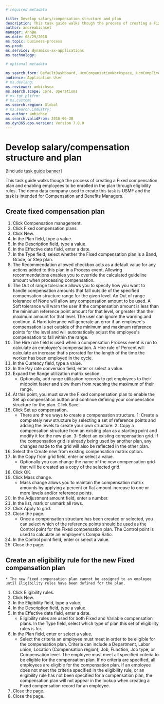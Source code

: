 ```yaml
--- 
# required metadata 
 
title: Develop salary/compensation structure and plan
description: This task guide walks though the process of creating a Fixed compensation plan and enabling employees to be enrolled in the plan through eligibility rules. 
author: andreabichsel
manager: AnnBe 
ms.date: 08/29/2018
ms.topic: business-process 
ms.prod:  
ms.service: dynamics-ax-applications 
ms.technology:  
 
# optional metadata 
 
ms.search.form: DefaultDashboard, HcmCompensationWorkspace, HcmCompFixedPlansPart, HRMCompFixedPlanTable, HRMCompCreateGridDialog, HRCCompGridView, HRMCompEligibility,  HRCCompGrid   
audience: Application User 
# ms.devlang:  
ms.reviewer: anbichsea
ms.search.scope: Core, Operations 
# ms.tgt_pltfrm:  
# ms.custom:  
ms.search.region: Global
# ms.search.industry: 
ms.author: anbichse
ms.search.validFrom: 2016-06-30 
ms.dyn365.ops.version: Version 7.0.0 
---
```

# Develop salary/compensation structure and plan

[!include [task guide banner](../../includes/task-guide-banner.md)]

This task guide walks though the process of creating a Fixed compensation plan and enabling employees to be enrolled in the plan through eligibility rules. The demo data company used to create this task is USMF and the task is intended for Compensation and Benefits Managers.


## Create fixed compensation plan
1. Click Compensation management.
2. Click Fixed compensation plans.
3. Click New.
4. In the Plan field, type a value.
5. In the Description field, type a value.
6. In the Effective date field, enter a date.
7. In the Type field, select whether the Fixed compensation plan is a Band, Grade, or Step plan.
8. The Recommendation allowed checkbox acts as a default value for any actions added to this plan in a Process event.  Allowing recommendations enables you to override the calculated guideline amount when processing compensation.
9. The Out of range tolerance allows you to specify how you want to handle compensation amounts that fall outside of the specified compensation structure range for the given level.  An Out of range tolerance of None will allow any compensation amount to be used.  A Soft tolerance will warn the user if the compensation amount is less than the minimum reference point amount for that level, or greater than the maximum amount for that level. The user can ignore the warning and continue.  A Hard tolerance will generate an error if an employee's compensation is set outside of the minimum and maximum reference points for the level and will automatically adjust the employee's compensation to fall within the range.
10. The Hire rule field is used when a compensation Process event is run to calculate an employee's compensation.  A Hire rule of Percent will calculate an increase that's prorated for the length of the time the worker has been employed in the cycle.
11. In the Currency field, type a value.
12. In the Pay rate conversion field, enter or select a value.
13. Expand the Range utilization matrix section.
    * Optionally, add range utilization records to get employees to their midpoint faster and slow them from reaching the maximum of their range.  
14. At this point, you must save the Fixed compensation plan to enable the Set up compensation button and continue defining your compensation structure for the plan.  Click Save.
15. Click Set up compensation.
    * There are three ways to create a compensation structure. 1: Create a completely new structure by selecting a set of reference points and adding the levels to create your own structure. 2: Copy a compensation structure from an existing plan as a starting point and modify it for the new plan. 3: Select an existing compensation grid. If the compensation grid is already being used by another plan, any changes made to the grid will also be reflected in the other plan.  
16. Select the Create new from existing compensation matrix option.
17. In the Copy from grid field, enter or select a value.
    * Optionally you can change the name of the new compensation grid that will be created as a copy of the selected grid.  
18. Click OK.
19. Click Mass change.
    * Mass change allows you to maintain the compensation matrix amounts by applying a percent or flat amount increase to one or more levels and/or reference points.  
20. In the Adjustment amount field, enter a number.
21. In the list, mark or unmark all rows.
22. Click Apply to grid.
23. Close the page.
    * Once a compensation structure has been created or selected, you can select which of the reference points should be used as the Control point for the Fixed compensation plan.  The Control point is used to calculate an employee's Compa Ratio.  
24. In the Control point field, enter or select a value.
25. Close the page.

## Create an eligibility rule for the new Fixed compensation plan
    * The new Fixed compensation plan cannot be assigned to an employee until Eligibility rules have been defined for the plan.  
1. Click Eligibility rules.
2. Click New.
3. In the Eligibility field, type a value.
4. In the Description field, type a value.
5. In the Effective date field, enter a date.
    * Eligibility rules are used for both Fixed and Variable compensation plans.  In the Type field, select which type of plan this set of eligibility rules is for.  
6. In the Plan field, enter or select a value.
    * Select the criteria an employee must meet in order to be eligible for the compensation plan. Criteria can include a Department, Labor union, Location (Compensation region), Job, Function, Job type, or Compensation level. The employee must meet all specified criteria to be eligible for the compensation plan. If no criteria are specified, all employees are eligible for the compensation plan. If an employee does not meet the criteria specified in the eligibility rule, or an eligibility rule has not been specified for a compensation plan, the compensation plan will not appear in the lookup when creating a Fixed compensation record for an employee.  
7. Close the page.
8. Close the page.

